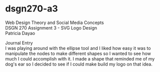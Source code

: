 # dsgn270-a3
Web Design Theory and Social Media Concepts\
DSGN 270 Assignment 3 - SVG Logo Design\
Patricia Dayao

Journal Entry\
I was playing around with the ellipse tool and I liked how easy it was to manipulate the nodes to make different shapes so I wanted to see how much I could accomplish with it. I made a shape that reminded me of my dog's ear so I decided to see if I could make build my logo on that idea. 
